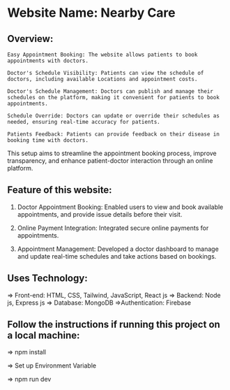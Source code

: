 # Website Name: Nearby Care

## Overview:
    Easy Appointment Booking: The website allows patients to book appointments with doctors.

    Doctor's Schedule Visibility: Patients can view the schedule of doctors, including available Locations and appointment costs.

    Doctor's Schedule Management: Doctors can publish and manage their schedules on the platform, making it convenient for patients to book appointments.

    Schedule Override: Doctors can update or override their schedules as needed, ensuring real-time accuracy for patients.

    Patients Feedback: Patients can provide feedback on their disease in booking time with doctors.
    
This setup aims to streamline the appointment booking process, improve transparency, and enhance patient-doctor interaction through an online platform.


## Feature of this website:
1. Doctor Appointment Booking: Enabled users to view and book available appointments, and
   provide issue details before their visit.
   
3. Online Payment Integration: Integrated secure online payments for appointments.
4. Appointment Management: Developed a doctor dashboard to manage and update 
real-time schedules and take actions based on bookings.

## Uses Technology:
=> Front-end: HTML, CSS, Tailwind, JavaScript, React js
=> Backend: Node js, Express js
=> Database: MongoDB
=>Authentication: Firebase

## Follow the instructions if running this project on a local machine:

=> npm install

=> Set up Environment Variable

=> npm run dev

